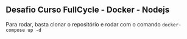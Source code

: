## Desafio Curso FullCycle - Docker - Nodejs

Para rodar, basta clonar o repositório e rodar com o comando `docker-compose up -d`